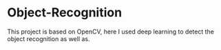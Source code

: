 # Object-Recognition
This project is based on OpenCV, here I used deep learning to detect the object recognition as well as. 
